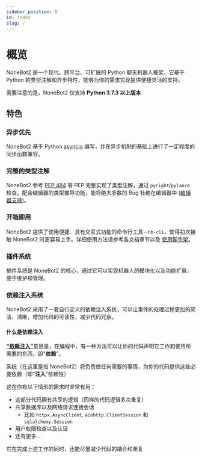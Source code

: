 ```yaml
---
sidebar_position: 0
id: index
slug: /
---
```


# 概览

NoneBot2 是一个现代、跨平台、可扩展的 Python 聊天机器人框架，它基于 Python 的类型注解和异步特性，能够为你的需求实现提供便捷灵活的支持。

需要注意的是，NoneBot2 仅支持 **Python 3.7.3 以上版本**

## 特色

### 异步优先

NoneBot2 基于 Python [asyncio](https://docs.python.org/3/library/asyncio.html) 编写，并在异步机制的基础上进行了一定程度的同步函数兼容。

### 完整的类型注解

NoneBot2 参考 [PEP 484](https://www.python.org/dev/peps/pep-0484/) 等 PEP 完整实现了类型注解，通过 `pyright`/`pylance` 检查。配合编辑器的类型推导功能，能将绝大多数的 Bug 杜绝在编辑器中 ([编辑器支持](./start/editor-support))。

### 开箱即用

NoneBot2 提供了使用便捷、具有交互式功能的命令行工具--`nb-cli`，使得初次接触 NoneBot2 时更容易上手。详细使用方法请参考各文档章节以及 [使用脚手架](./start/nb-cli)。

### 插件系统

插件系统是 NoneBot2 的核心，通过它可以实现机器人的模块化以及功能扩展，便于维护和管理。

### 依赖注入系统

NoneBot2 采用了一套自行定义的依赖注入系统，可以让事件的处理过程更加的简洁、清晰，增加代码的可读性，减少代码冗余。

#### 什么是依赖注入

[**"依赖注入"**](https://zh.m.wikipedia.org/wiki/%E6%8E%A7%E5%88%B6%E5%8F%8D%E8%BD%AC)意思是，在编程中，有一种方法可以让你的代码声明它工作和使用所需要的东西，即"**依赖**"。

系统（在这里是指 NoneBot2）将负责做任何需要的事情，为你的代码提供这些必要依赖（即"**注入**"依赖性）

这在你有以下情形的需求时非常有用：

- 这部分代码拥有共享的逻辑（同样的代码逻辑多次重复）
- 共享数据库以及网络请求连接会话
  - 比如 `httpx.AsyncClient`, `aiohttp.ClientSession` 和 `sqlalchemy.Session`
- 用户权限检查以及认证
- 还有更多...

它在完成上述工作的同时，还能尽量减少代码的耦合和重复
